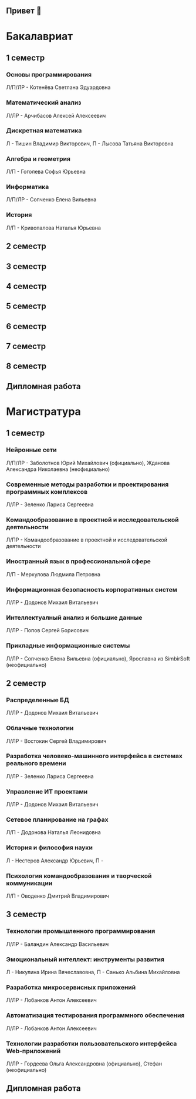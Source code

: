 ## Привет 👋

# Бакалавриат

## 1 семестр

### Основы программирования

Л/П/ЛР - Котенёва Светлана Эдуардовна

### Математический анализ

Л/ЛР - Арчибасов Алексей Алексеевич

### Дискретная математика

Л - Тишин Владимир Викторович, П - Лысова Татьяна Викторовна

### Алгебра и геометрия

Л/П - Гоголева Софья Юрьевна

### Информатика

Л/П/ЛР - Сопченко Елена Вильевна

### История

Л/П - Кривопалова Наталья Юрьевна

## 2 семестр



## 3 семестр

## 4 семестр

## 5 семестр

## 6 семестр

## 7 семестр

## 8 семестр

## Дипломная работа

# Магистратура

## 1 семестр

### Нейронные сети

Л/П/ЛР - Заболотнов Юрий Михайлович (официально), Жданова Александра Николаевна (неофициально)

### Современные методы разработки и проектирования программных комплексов

Л/ЛР - Зеленко Лариса Сергеевна

### Командообразование в проектной и исследовательской деятельности

Л/ПР - Командообразование в проектной и исследовательской деятельности

### Иностранный язык в профессиональной сфере

Л/П - Меркулова Людмила Петровна

### Информационная безопасность корпоративных систем

Л/ЛР - Додонов Михаил Витальевич

### Интеллектуалный анализ и большие данные

Л/ЛР - Попов Сергей Борисович

### Прикладные информационные системы

Л/ЛР - Сопченко Елена Вильевна (официально), Ярославна из SimbirSoft (неофициально)

## 2 семестр

### Распределенные БД

Л/ЛР - Додонов Михаил Витальевич

### Облачные технологии

Л/ЛР - Востокин Сергей Владимирович

### Разработка человеко-машинного интерфейса в системах реального времени

Л/ЛР - Зеленко Лариса Сергеевна

### Управление ИТ проектами

Л/ЛР - Додонов Михаил Витальевич

### Сетевое планирование на графах

Л/П - Додонова Наталья Леонидовна

### История и философия науки

Л - Нестеров Александр Юрьевич, П - 

### Психология командообразования и творческой коммуникации

Л/П - Оводенко Дмитрий Владимирович

## 3 семестр

### Технологии промышленного программирования

Л/ЛР - Баландин Александр Васильевич

### Эмоциональный интеллект: инструменты развития

Л - Никулина Ирина Вячеславовна, П - Санько Альбина Михайловна

### Разработка микросервисных приложений

Л/ЛР - Лобанков Антон Алексеевич

### Автоматизация тестирования программного обеспечения

Л/ЛР - Лобанков Антон Алексеевич

### Технологии разработки пользовательского интерфейса Web-приложений

Л/ЛР - Гордеева Ольга Александровна (официально), Стефан (неофициально)

## Дипломная работа
